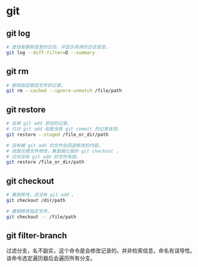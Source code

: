 # git

## git log

```bash
# 查找有删除信息的日志，并显示具体的日志信息。
git log --diff-filter=D --summary
```

## git rm

```bash
# 删除指定路径文件的记录。
git rm --cached --ignore-unmatch /file/path
```

## git restore

```bash
# 去掉 git add 添加的记录。
# 只对 git add 但是没有 git commit 的记录有效。
git restore --staged /file_or_dir/path

# 没有被 git add 的文件会回退修改的内容。
# 但是仅限文件修改，算是弱化版的 git checkout .
# 只对没有 git add 的文件有效。
git restore /file_or_dir/path
```

## git checkout

```bash
# 撤销修改，还没有 git add 。
git checkout /dir/path

# 撤销修改指定文件。
git checkout -- /file/path
```

## git filter-branch

过滤分支，名不副实，这个命令是会修改记录的。并非检索信息，命名有误导性。该命令选定遍历器后会遍历所有分支。
